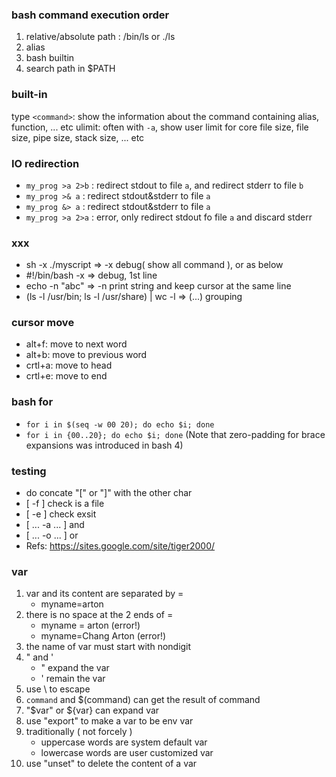 ### bash command execution order
1. relative/absolute path : /bin/ls or ./ls
2. alias
3. bash builtin
4. search path in $PATH

### built-in
type `<command>`: show the information about the command containing alias, function, ... etc
ulimit: often with `-a`, show user limit for core file size, file size, pipe size, stack size, ... etc

### IO redirection
*  `my_prog >a 2>b` : redirect stdout to file `a`, and redirect stderr to file `b`
*  `my_prog >& a` : redirect stdout&stderr to file `a`
*  `my_prog &> a` : redirect stdout&stderr to file `a`
*  `my_prog >a 2>a` : error, only redirect stdout fo file `a` and discard stderr

### xxx
*  sh -x ./myscript => -x debug( show all command ), or as below
*  #!/bin/bash -x => debug, 1st line
*  echo -n "abc" => -n print string and keep cursor at the same line
*  (ls -l /usr/bin; ls -l /usr/share) | wc -l => (...) grouping

### cursor move
*  alt+f: move to next word
*  alt+b: move to previous word
*  crtl+a: move to head
*  crtl+e: move to end

### bash for
* `for i in $(seq -w 00 20); do echo $i; done`
* `for i in {00..20}; do echo $i; done` (Note that zero-padding for brace expansions was introduced in bash 4)

### testing
*  do concate "[" or "]" with the other char
*  [ -f ] check is a file
*  [ -e ] check exsit
*  [ ... -a ... ] and
*  [ ... -o ... ] or
*  Refs: <https://sites.google.com/site/tiger2000/>

### var
1. var and its content are separated by =
   *  myname=arton
2. there is no space at the 2 ends of =
   *  myname = arton (error!)
   *  myname=Chang Arton (error!)
3. the name of var must start with nondigit
4. " and '
   *  " expand the var
   *  ' remain the var
5. use \ to escape
6. `command` and $(command) can get the result of command
7. "$var" or ${var} can expand var
8. use "export" to make a var to be env var
9. traditionally ( not forcely )
   *  uppercase words are system default var
   *  lowercase words are user customized var
10. use "unset" to delete the content of a var
